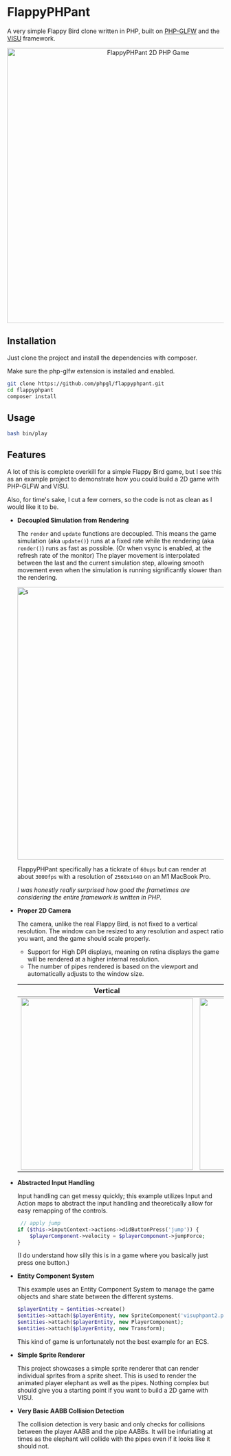 # FlappyPHPant

A very simple Flappy Bird clone written in PHP, built on [PHP-GLFW](http://github.com/mario-deluna/php-glfw) and the [VISU](https://github.com/phpgl/visu) framework.

<p align="center">
   <img width="640" src="https://github.com/phpgl/flappyphpant/assets/956212/c48d9c68-427e-4d92-a875-8ed9dc8ba2da" alt="FlappyPHPant 2D PHP Game">
</p>

## Installation

Just clone the project and install the dependencies with composer.

Make sure the php-glfw extension is installed and enabled.

```bash
git clone https://github.com/phpgl/flappyphpant.git
cd flappyphpant
composer install
```

## Usage

```bash
bash bin/play
```

## Features

A lot of this is complete overkill for a simple Flappy Bird game, but I see this as an example project to demonstrate how you could build a 2D game with PHP-GLFW and VISU.

Also, for time's sake, I cut a few corners, so the code is not as clean as I would like it to be.

 - **Decoupled Simulation from Rendering**

   The `render` and `update` functions are decoupled. 
   This means the game simulation (aka `update()`) runs at a fixed rate while the rendering (aka `render()`) runs as fast as possible.
   (Or when vsync is enabled, at the refresh rate of the monitor)
   The player movement is interpolated between the last and the current simulation step, allowing smooth movement even when the simulation is running significantly slower than the rendering.
   
   <img width="634" alt="s" src="https://github.com/phpgl/flappyphpant/assets/956212/eb7c1d03-a1bc-497f-806a-a95da00d7f43">

   FlappyPHPant specifically has a tickrate of `60ups` but can render at about `3000fps` with a resolution of `2560x1440` on an M1 MacBook Pro.

   _I was honestly really surprised how good the frametimes are considering the entire framework is written in PHP._

 - **Proper 2D Camera**

    The camera, unlike the real Flappy Bird, is not fixed to a vertical resolution. 
    The window can be resized to any resolution and aspect ratio you want, and the game should scale properly.

     * Support for High DPI displays, meaning on retina displays the game will be rendered at a higher internal resolution.
     * The number of pipes rendered is based on the viewport and automatically adjusts to the window size.

    | Vertical   | Horizontal  |
    |------------|-------------|
    | <img width="400" src="https://github.com/phpgl/flappyphpant/assets/956212/10238007-f2ce-4e87-9e8c-c307e3f53a13"> | <img src="https://github.com/phpgl/flappyphpant/assets/956212/b72cd792-927a-438d-839a-030653cfc34e" width="400"> |
    
 - **Abstracted Input Handling**

    Input handling can get messy quickly; this example utilizes Input and Action maps to abstract the input handling and theoretically allow for easy remapping of the controls.

    ```php
     // apply jump
    if ($this->inputContext->actions->didButtonPress('jump')) {
        $playerComponent->velocity = $playerComponent->jumpForce;
    }
    ```

    (I do understand how silly this is in a game where you basically just press one button.)

 - **Entity Component System**

    This example uses an Entity Component System to manage the game objects and share state between the different systems.

    ```php
    $playerEntity = $entities->create()
    $entities->attach($playerEntity, new SpriteComponent('visuphpant2.png'));
    $entities->attach($playerEntity, new PlayerComponent);
    $entities->attach($playerEntity, new Transform);
    ```

    This kind of game is unfortunately not the best example for an ECS.

 - **Simple Sprite Renderer**

    This project showcases a simple sprite renderer that can render individual sprites from a sprite sheet.
    This is used to render the animated player elephant as well as the pipes. Nothing complex but should give you a starting point if you want to build a 2D game with VISU.

 - **Very Basic AABB Collision Detection**

    The collision detection is very basic and only checks for collisions between the player AABB and the pipe AABBs.
    It will be infuriating at times as the elephant will collide with the pipes even if it looks like it should not.

